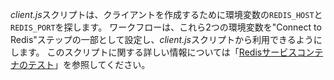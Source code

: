 *client.js*スクリプトは、クライアントを作成するために環境変数の`REDIS_HOST`と`REDIS_PORT`を探します。 ワークフローは、これら2つの環境変数を"Connect to Redis"ステップの一部として設定し、*client.js*スクリプトから利用できるようにします。 このスクリプトに関する詳しい情報については「[Redisサービスコンテナのテスト](#testing-the-redis-service-container)」を参照してください。

